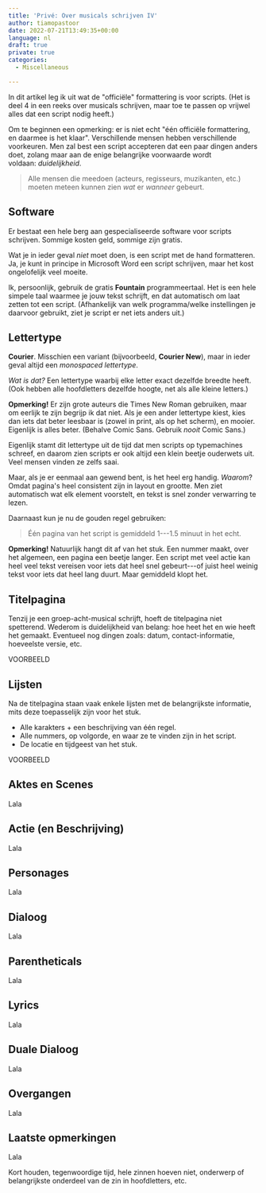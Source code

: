 ```yaml
---
title: 'Privé: Over musicals schrijven IV'
author: tiamopastoor
date: 2022-07-21T13:49:35+00:00
language: nl
draft: true
private: true
categories:
  - Miscellaneous

---
```

In dit artikel leg ik uit wat de "officiële" formattering is voor scripts. (Het is deel 4 in een reeks over musicals schrijven, maar toe te passen op vrijwel alles dat een script nodig heeft.)

Om te beginnen een opmerking: er is niet echt "één officiële formattering, en daarmee is het klaar". Verschillende mensen hebben verschillende voorkeuren. Men zal best een script accepteren dat een paar dingen anders doet, zolang maar aan de enige belangrijke voorwaarde wordt voldaan:&nbsp;_duidelijkheid_.

> Alle mensen die meedoen (acteurs, regisseurs, muzikanten, etc.) moeten meteen kunnen zien _wat_ er _wanneer_ gebeurt.

## Software

Er bestaat een hele berg aan gespecialiseerde software voor scripts schrijven. Sommige kosten geld, sommige zijn gratis.

Wat je in ieder geval _niet_ moet doen, is een script met de hand formatteren. Ja, je kunt in principe in Microsoft Word een script schrijven, maar het kost ongelofelijk veel moeite.

Ik, persoonlijk, gebruik de gratis&nbsp;**Fountain** programmeertaal. Het is een hele simpele taal waarmee je jouw tekst schrijft, en dat automatisch om laat zetten tot een script. (Afhankelijk van welk programma/welke instellingen je daarvoor gebruikt, ziet je script er net iets anders uit.)

## Lettertype

**Courier**. Misschien een variant (bijvoorbeeld,&nbsp;**Courier New**), maar in ieder geval altijd een&nbsp;_monospaced lettertype_.

_Wat is dat?_&nbsp;Een lettertype waarbij elke letter exact dezelfde breedte heeft. (Ook hebben alle hoofdletters dezelfde hoogte, net als alle kleine letters.)

**Opmerking!**&nbsp;Er zijn grote auteurs die Times New Roman gebruiken, maar om eerlijk te zijn begrijp ik dat niet. Als je een ander lettertype kiest, kies dan iets dat beter leesbaar is (zowel in print, als op het scherm), en mooier. Eigenlijk is alles beter. (Behalve Comic Sans. Gebruik&nbsp;_nooit_ Comic Sans.)

Eigenlijk stamt dit lettertype uit de tijd dat men scripts op typemachines schreef, en daarom zien scripts er ook altijd een klein beetje ouderwets uit. Veel mensen vinden ze zelfs saai.

Maar, als je er eenmaal aan gewend bent, is het heel erg handig.&nbsp;_Waarom_? Omdat pagina's heel consistent zijn in layout en grootte. Men ziet automatisch wat elk element voorstelt, en tekst is snel zonder verwarring te lezen.

Daarnaast kun je nu de gouden regel gebruiken:

> Één pagina van het script is gemiddeld 1---1.5 minuut in het echt.

**Opmerking!**&nbsp;Natuurlijk hangt dit af van het stuk. Een nummer maakt, over het algemeen, een pagina een beetje langer. Een script met veel actie kan heel veel tekst vereisen voor iets dat heel snel gebeurt---of juist heel weinig tekst voor iets dat heel lang duurt. Maar gemiddeld klopt het.

## Titelpagina

Tenzij je een groep-acht-musical schrijft, hoeft de titelpagina niet spetterend. Wederom is duidelijkheid van belang: hoe heet het en wie heeft het gemaakt. Eventueel nog dingen zoals: datum, contact-informatie, hoeveelste versie, etc.

VOORBEELD

## Lijsten

Na de titelpagina staan vaak enkele lijsten met de belangrijkste informatie, mits deze toepasselijk zijn voor het stuk.

  * Alle karakters + een beschrijving van één regel.
  * Alle nummers, op volgorde, en waar ze te vinden zijn in het script.
  * De locatie en tijdgeest van het stuk.

VOORBEELD

## Aktes en Scenes

Lala

## Actie (en Beschrijving)

Lala

## Personages

Lala

## Dialoog

Lala

## Parentheticals

Lala

## Lyrics

Lala

## Duale Dialoog

Lala

## Overgangen

Lala

## Laatste opmerkingen

Lala

Kort houden, tegenwoordige tijd, hele zinnen hoeven niet, onderwerp of belangrijkste onderdeel van de zin in hoofdletters, etc.